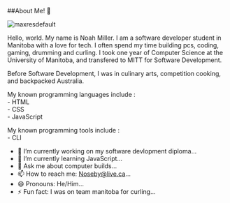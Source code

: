 ##About Me! 👋

![maxresdefault](https://user-images.githubusercontent.com/124180535/221278026-79ff49e0-2c95-4ad4-8d09-13fa598f2796.jpg)


Hello, world. My name is Noah Miller. I am a software developer student in Manitoba with a love for tech. I often spend my time building pcs, coding, gaming, drumming and curling. I took one year of Computer Science at the University of Manitoba, and transfered to MITT for Software Development.

Before Software Development, I was in culinary arts, competition cooking, and backpacked Australia.

My known programming languages include : \
      - HTML\
      - CSS\
      - JavaScript
      
My known programming tools include :\
      - CLI

- 🔭 I’m currently working on my software devlopment diploma...
- 🌱 I’m currently learning JavaScript...
- 💬 Ask me about computer builds...
- 📫 How to reach me: Noseby@live.ca...
- 😄 Pronouns: He/Him...
- ⚡ Fun fact: I was on team manitoba for curling...  

<!--
**NoahMiller4/NoahMiller4** is a ✨ _special_ ✨ repository because its `README.md` (this file) appears on your GitHub profile.
--!>


